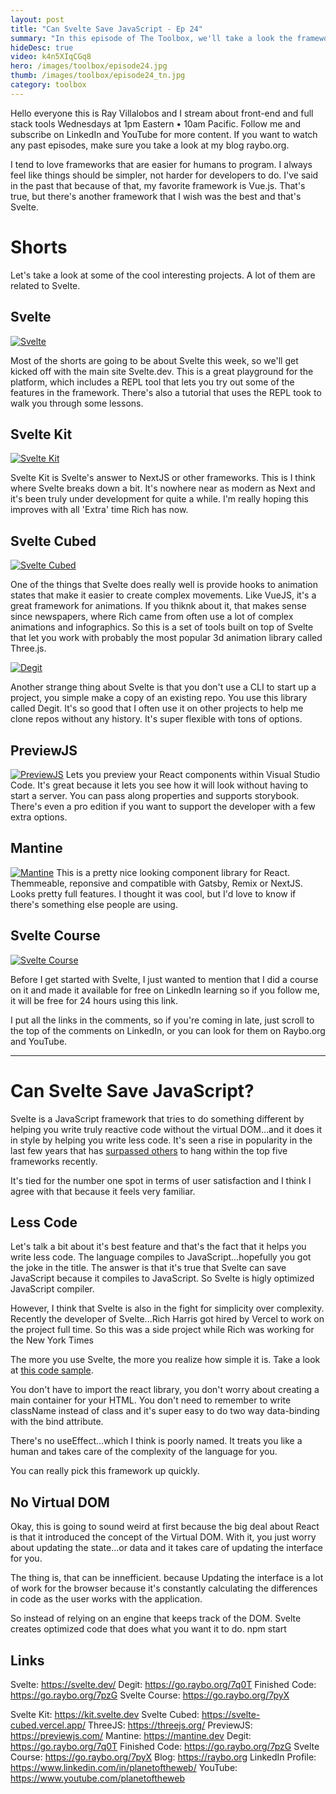 ```yaml
---
layout: post
title: "Can Svelte Save JavaScript - Ep 24"
summary: "In this episode of The Toolbox, we'll take a look the framework I wish was the most popular...SvelteJS. Plus, some great tools in the shorts segment including Svelte and React utilities...You'll also find out why I think Svelte can save JavaScript. The pace of the web is relentless and that's why you need the Toolbox"
hideDesc: true
video: k4n5XIqCGq8
hero: /images/toolbox/episode24.jpg
thumb: /images/toolbox/episode24_tn.jpg
category: toolbox
---
```


Hello everyone this is Ray Villalobos and I stream about front-end and full stack tools Wednesdays at 1pm Eastern • 10am Pacific. Follow me and subscribe on LinkedIn and YouTube for more content. If you want to watch any past episodes, make sure you take a look at my blog raybo.org.

I tend to love frameworks that are easier for humans to program. I always feel like things should be simpler, not harder for developers to do. I've said in the past that because of that, my favorite framework is Vue.js. That's true, but there's another framework that I wish was the best and that's Svelte.

# Shorts

Let's take a look at some of the cool interesting projects.  A lot of them are related to Svelte.

## Svelte

[![Svelte](/images/toolbox/2022-04-13_10-08-44.png)](https://svelte.dev/)

Most of the shorts are going to be about Svelte this week, so we'll get kicked off with the main site Svelte.dev. This is a great playground for the platform, which includes a REPL tool that lets you try out some of the features in the framework. There's also a tutorial that uses the REPL took to walk you through some lessons.


## Svelte Kit

[![Svelte Kit](/images/toolbox/2022-04-13_12-00-48.png)](https://kit.svelte.dev)

Svelte Kit is Svelte's answer to NextJS or other frameworks. This is I think where Svelte breaks down a bit. It's nowhere near as modern as Next and it's been truly under development for quite a while. I'm really hoping this improves with all 'Extra' time Rich has now.

## Svelte Cubed

[![Svelte Cubed](/images/toolbox/2022-04-13_12-03-29.png)](https://svelte-cubed.vercel.app/)

One of the things that Svelte does really well is provide hooks to animation states that make it easier to create complex movements. Like VueJS, it's a great framework for animations. If you thiknk about it, that makes sense since newspapers, where Rich came from often use a lot of complex animations and infographics. So this is a set of tools built on top of Svelte that let you work with probably the most popular 3d animation library called Three.js.


[![Degit](/images/toolbox/2022-04-13_12-06-52.png)](https://github.com/Rich-Harris/degit)

Another strange thing about Svelte is that you don't use a CLI to start up a project, you simple make a copy of an existing repo. You use this library called Degit. It's so good that I often use it on other projects to help me clone repos without any history. It's super flexible with tons of options.


## PreviewJS

[![PreviewJS](/images/toolbox/2022-04-13_12-09-22.png)](https://previewjs.com/)
Lets you preview your React components within Visual Studio Code. It's great because it lets you see how it will look without having to start a server. You can pass along properties and supports storybook. There's even a pro edition if you want to support the developer with a few extra options.


## Mantine

[![Mantine](/images/toolbox/2022-04-13_12-13-03.png)](https://mantine.dev)
This is a pretty nice looking component library for React. Themmeable, reponsive and compatible with Gatsby, Remix or NextJS. Looks pretty full features. I thought it was cool, but I'd love to know if there's something else people are using.


## Svelte Course

[![Svelte Course](/images/toolbox/2022-04-13_12-16-22.png)](https://go.raybo.org/7pyX)

Before I get started with Svelte, I just wanted to mention that I did a course on it and made it available for free on LinkedIn learning so if you follow me, it will be free for 24 hours using this link.

I put all the links in the comments, so if you're coming in late, just scroll to the top of the comments on LinkedIn, or you can look for them on Raybo.org and YouTube.


---

# Can Svelte Save JavaScript?

Svelte is a JavaScript framework that tries to do something different by helping you write truly reactive code without the virtual DOM...and it does it in style by helping you write less code. It's seen a rise in popularity in the last few years that has [surpassed others](https://go.raybo.org/7pzX) to hang within the top five frameworks recently.

It's tied for the number one spot in terms of user satisfaction and I think I agree with that because it feels very familiar.

## Less Code

Let's talk a bit about it's best feature and that's the fact that it helps you write less code. The language compiles to JavaScript...hopefully you got the joke in the title. The answer is that it's true that Svelte can save JavaScript because it compiles to JavaScript. So Svelte is higly optimized JavaScript compiler.

However, I think that Svelte is also in the fight for simplicity over complexity. Recently the developer of Svelte...Rich Harris got hired by Vercel to work on the project full time. So this was a side project while Rich was working for the New York Times

The more you use Svelte, the more you realize how simple it is. Take a look at [this code sample](https://svelte.dev/blog/write-less-code).

You don't have to import the react library, you don't worry about creating a main container for your HTML. You don't need to remember to write className instead of class and it's super easy to do two way data-binding with the bind attribute.

There's no useEffect...which I think is poorly named. It treats you like a human and takes care of the complexity of the language for you.

You can really pick this framework up quickly.

## No Virtual DOM

Okay, this is going to sound weird at first because the big deal about React is that it introduced the concept of the Virtual DOM. With it, you just worry about updating the state...or data and it takes care of updating the interface for you.

The thing is, that can be innefficient. because Updating the interface is a lot of work for the browser because it's constantly calculating the differences in code as the user works with the application.

So instead of relying on an engine that keeps track of the DOM. Svelte creates optimized code that does what you want it to do.
npm start


## Links

Svelte: https://svelte.dev/
Degit: https://go.raybo.org/7q0T
Finished Code: https://go.raybo.org/7pzG
Svelte Course: https://go.raybo.org/7pyX

Svelte Kit: https://kit.svelte.dev
Svelte Cubed: https://svelte-cubed.vercel.app/
ThreeJS: https://threejs.org/
PreviewJS: https://previewjs.com/
Mantine: https://mantine.dev
Degit: https://go.raybo.org/7q0T
Finished Code: https://go.raybo.org/7pzG
Svelte Course: https://go.raybo.org/7pyX
Blog: https://raybo.org
LinkedIn Profile: https://www.linkedin.com/in/planetoftheweb/
YouTube: https://www.youtube.com/planetoftheweb
